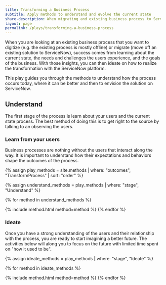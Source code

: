 ```yaml
---
title: Transforming a Business Process
subtitle: Apply methods to understand and evolve the current state
share-description: When migrating and existing business process to ServiceNow you can follow this play to drive understanding of the current state, ideate how to best leverage the platform to improve the efficiency and usability of the process and validate that the solution will resonate with users and stakeholders.
layout: page
permalink: /plays/transforming-a-business-process
---
```

When you are looking at an existing business process that you want to digitize (e.g. the existing process is mostly offline) or migrate (move off an existing solution to ServiceNow), success comes from learning about the current state, the needs and challenges the users experience, and the goals of the business. With those insights, you can then ideate on how to realize the transformation with the ServiceNow platform.

This play guides you through the methods to understand how the process occurs today, where it can be better and then to envision the solution on ServiceNow.


## Understand
The first stage of the process is learn about your users and the current state process. The best method of doing this is to get right to the source by talking to an observing the users.

### Learn from your users
Business processes are nothing without the users that interact along the way. It is important to understand how their expectations and behaviors shape the outcomes of the process.
<div class="method-group">
{% assign play_methods = site.methods | where: "outcomes", "TransformProcess" | sort: "order" %}

{% assign understand_methods = play_methods | where: "stage", "Understand" %}

{% for method in understand_methods %}

{% include method.html  method=method %}
{% endfor %}
</div>

### Ideate
Once you have a strong understanding of the users and their relationship with the process, you are ready to start imagining a better future. The activities below will along you to focus on the future with limited time spent on "how it used to be".
<div class="method-group">
{% assign ideate_methods = play_methods | where: "stage", "Ideate" %}

{% for method in ideate_methods %}

{% include method.html method=method %}
{% endfor %}
</div>
